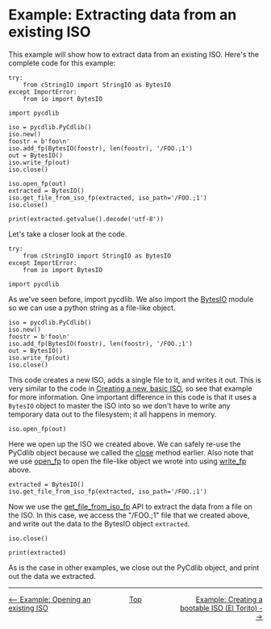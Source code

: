 # Example: Extracting data from an existing ISO
This example will show how to extract data from an existing ISO.  Here's the complete code for this example:

```
try:
    from cStringIO import StringIO as BytesIO
except ImportError:
    from io import BytesIO

import pycdlib

iso = pycdlib.PyCdlib()
iso.new()
foostr = b'foo\n'
iso.add_fp(BytesIO(foostr), len(foostr), '/FOO.;1')
out = BytesIO()
iso.write_fp(out)
iso.close()

iso.open_fp(out)
extracted = BytesIO()
iso.get_file_from_iso_fp(extracted, iso_path='/FOO.;1')
iso.close()

print(extracted.getvalue().decode('utf-8'))
```

Let's take a closer look at the code.

```
try:
    from cStringIO import StringIO as BytesIO
except ImportError:
    from io import BytesIO

import pycdlib
```

As we've seen before, import pycdlib.  We also import the [BytesIO](https://docs.python.org/3/library/io.html#binary-i-o) module so we can use a python string as a file-like object.

```
iso = pycdlib.PyCdlib()
iso.new()
foostr = b'foo\n'
iso.add_fp(BytesIO(foostr), len(foostr), '/FOO.;1')
out = BytesIO()
iso.write_fp(out)
iso.close()
```

This code creates a new ISO, adds a single file to it, and writes it out.  This is very similar to the code in [Creating a new, basic ISO](example-creating-new-basic-iso.md), so see that example for more information.  One important difference in this code is that it uses a `BytesIO` object to master the ISO into so we don't have to write any temporary data out to the filesystem; it all happens in memory.

```
iso.open_fp(out)
```

Here we open up the ISO we created above.  We can safely re-use the PyCdlib object because we called the [close](pycdlib-apihtml#PyCdlib-close) method earlier.  Also note that we use [open_fp](pycdlib-api.html#PyCdlib-open_fp) to open the file-like object we wrote into using [write_fp](pycdlib-api.html#PyCdlib-write_fp) above.

```
extracted = BytesIO()
iso.get_file_from_iso_fp(extracted, iso_path='/FOO.;1')
```

Now we use the [get_file_from_iso_fp](pycdlib-api.html#PyCdlib-get_file_from_iso_fp) API to extract the data from a file on the ISO.  In this case, we access the "/FOO.;1" file that we created above, and write out the data to the BytesIO object `extracted`.

```
iso.close()

print(extracted)
```

As is the case in other examples, we close out the PyCdlib object, and print out the data we extracted.

---

<div style="width: 100%; display: table;">
  <div style="display: table-row;">
    <div style="width: 33%; display: table-cell; text-align: left;">
      <a href="example-opening-existing-iso.html"><-- Example: Opening an existing ISO</a>
    </div>
    <div style="width: 33%; display: table-cell; text-align: center;">
      <a href="https://clalancette.github.io/pycdlib/">Top</a>
    </div>
    <div style="width: 33%; display: table-cell; text-align: right;">
      <a href="example-creating-bootable-iso.html">Example: Creating a bootable ISO (El Torito) --></a>
    </div>
</div>

